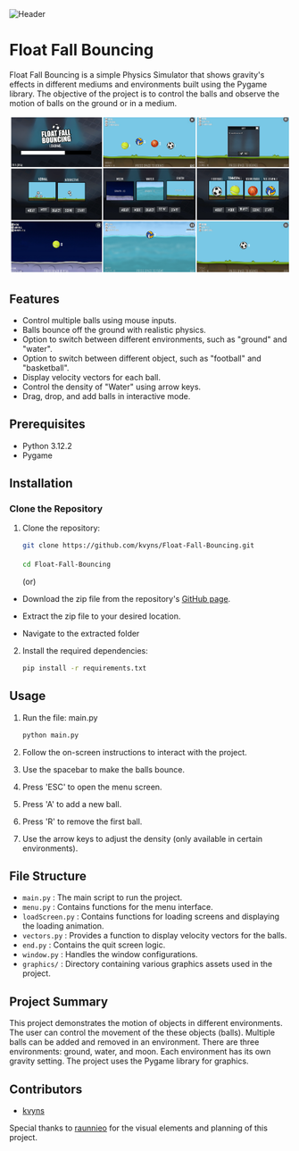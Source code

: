 
<img src = "images\header.gif" alt = "Header">

# Float Fall Bouncing

Float Fall Bouncing is a simple Physics Simulator that shows gravity's effects in different mediums and environments built using the Pygame library. The objective of the project is to control the balls and observe the motion of balls on the ground or in a medium.

<img src = "images\0.png" alt = "Screens">

## Features

* Control multiple balls using mouse inputs.
* Balls bounce off the ground with realistic physics.
* Option to switch between different environments, such as "ground" and "water".
* Option to switch between different object, such as "football" and "basketball".
* Display velocity vectors for each ball.
* Control the density of "Water" using arrow keys.
* Drag, drop, and add balls in interactive mode.

## Prerequisites

* Python 3.12.2
* Pygame

## Installation

### Clone the Repository
1. Clone the repository:

   ```sh
   git clone https://github.com/kvyns/Float-Fall-Bouncing.git

   cd Float-Fall-Bouncing
   ```
   
   (or)

 - Download the zip file from the repository's [GitHub page](https://github.com/kvyns/Float-Fall-Bouncing).

 - Extract the zip file to your desired location.

 - Navigate to the extracted folder

2. Install the required dependencies:

   ```sh
   pip install -r requirements.txt
   ```
## Usage

1. Run the file: main.py

   ```python 
   python main.py
   ```
   
2. Follow the on-screen instructions to interact with the project.
3. Use the spacebar to make the balls bounce.
4. Press 'ESC' to open the menu screen.
5. Press 'A' to add a new ball.
6. Press 'R' to remove the first ball.
7. Use the arrow keys to adjust the density (only available in certain environments).

## File Structure

* `main.py` : The main script to run the project.
* `menu.py` : Contains functions for the menu interface.
* `loadScreen.py` : Contains functions for loading screens and displaying the loading animation.
* `vectors.py` : Provides a function to display velocity vectors for the balls.
* `end.py` : Contains the quit screen logic.
* `window.py` : Handles the window configurations.
* `graphics/` : Directory containing various graphics assets used in the project.

## Project Summary

This project demonstrates the motion of objects in different environments. The user can control the movement of the these objects (balls). Multiple balls can be added and removed in an environment. There are three environments: ground, water, and moon. Each environment has its own gravity setting. The project uses the Pygame library for graphics.

## Contributors
* [kvyns](https://github.com/kvyns)
  
Special thanks to [raunnieo](https://github.com/raunnieo) for the visual elements and planning of this project.



